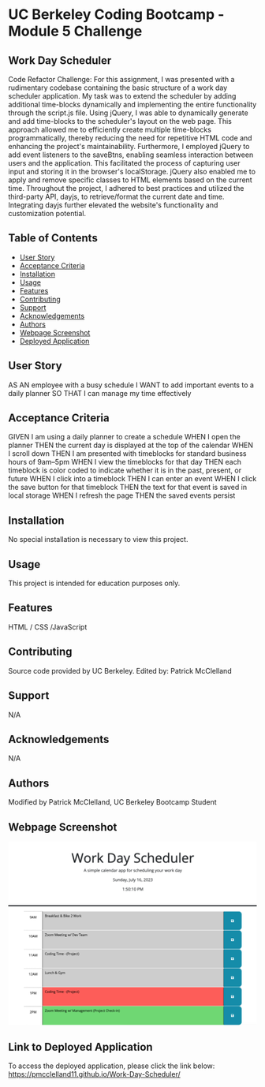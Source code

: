# UC Berkeley Coding Bootcamp - Module 5 Challenge
## Work Day Scheduler
Code Refactor Challenge: For this assignment, I was presented with a rudimentary codebase containing the basic structure of a work day scheduler application. My task was to extend the scheduler by adding additional time-blocks dynamically and implementing the entire functionality through the script.js file. Using jQuery, I was able to dynamically generate and add time-blocks to the scheduler's layout on the web page. This approach allowed me to efficiently create multiple time-blocks programmatically, thereby reducing the need for repetitive HTML code and enhancing the project's maintainability. Furthermore, I employed jQuery to add event listeners to the saveBtns, enabling seamless interaction between users and the application. This facilitated the process of capturing user input and storing it in the browser's localStorage. jQuery also enabled me to apply and remove specific classes to HTML elements based on the current time. Throughout the project, I adhered to best practices and utilized the third-party API, dayjs, to retrieve/format the current date and time. Integrating dayjs further elevated the website's functionality and customization potential.

## Table of Contents 
- [User Story](#user-story)
- [Acceptance Criteria](#acceptance-criteria)
- [Installation](#installation)
- [Usage](#usage)
- [Features](#features)
- [Contributing](#contributing)
- [Support](#support)
- [Acknowledgements](#acknowledgements)
- [Authors](#authors)
- [Webpage Screenshot](#webpage-screenshot)
- [Deployed Application](#link-to-deployed-application)

## User Story
AS AN employee with a busy schedule
I WANT to add important events to a daily planner
SO THAT I can manage my time effectively

## Acceptance Criteria
GIVEN I am using a daily planner to create a schedule
WHEN I open the planner
THEN the current day is displayed at the top of the calendar
WHEN I scroll down
THEN I am presented with timeblocks for standard business hours of 9am&ndash;5pm
WHEN I view the timeblocks for that day
THEN each timeblock is color coded to indicate whether it is in the past, present, or future
WHEN I click into a timeblock
THEN I can enter an event
WHEN I click the save button for that timeblock
THEN the text for that event is saved in local storage
WHEN I refresh the page
THEN the saved events persist

## Installation
No special installation is necessary to view this project.

## Usage 
This project is intended for education purposes only.

## Features
HTML / CSS /JavaScript

## Contributing
Source code provided by UC Berkeley.
Edited by: Patrick McClelland

## Support
N/A

## Acknowledgements
N/A

## Authors
Modified by Patrick McClelland, UC Berkeley Bootcamp Student

## Webpage Screenshot
![Work Day Scheduler - Webpage Screenshot](./assets/images/Work%20Day%20Scheduler%20-%20Website%20Screenshot.png)

## Link to Deployed Application
To access the deployed application, please click the link below:
https://pmcclelland11.github.io/Work-Day-Scheduler/
